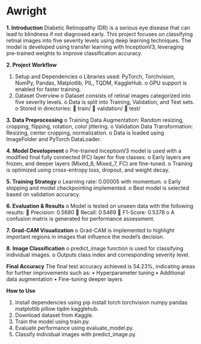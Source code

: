 # Awright

**1.	Introduction**
Diabetic Retinopathy (DR) is a serious eye disease that can lead to blindness if not diagnosed early. This project focuses on classifying retinal images into five severity levels using deep learning techniques. The model is developed using transfer learning with InceptionV3, leveraging pre-trained weights to improve classification accuracy.

**2.	Project Workflow**
1.	Setup and Dependencies
o	Libraries used: PyTorch, Torchvision, NumPy, Pandas, Matplotlib, PIL, TQDM, KaggleHub.
o	GPU support is enabled for faster training.
2.	Dataset Overview
o	Dataset consists of retinal images categorized into five severity levels.
o	Data is split into Training, Validation, and Test sets.
o	Stored in directories:
	train/
	validation/
	test/

**3.	Data Preprocessing**
o	Training Data Augmentation: Random resizing, cropping, flipping, rotation, color jittering.
o	Validation Data Transformation: Resizing, center cropping, normalization.
o	Data is loaded using ImageFolder and PyTorch DataLoader.

**4.	Model Development**
o	Pre-trained InceptionV3 model is used with a modified final fully connected (FC) layer for five classes.
o	Early layers are frozen, and deeper layers (Mixed_6, Mixed_7, FC) are fine-tuned.
o	Training is optimized using cross-entropy loss, dropout, and weight decay.

**5.	Training Strategy**
o	Learning rate: 0.00005 with momentum.
o	Early stopping and model checkpointing implemented.
o	Best model is selected based on validation accuracy.

**6.	Evaluation & Results**
o	Model is tested on unseen data with the following results:
	Precision: 0.5680
	Recall: 0.5469
	F1-Score: 0.5378
o	A confusion matrix is generated for performance assessment.

**7.	Grad-CAM Visualization**
o	Grad-CAM is implemented to highlight important regions in images that influence the model’s decision.

**8.	Image Classification**
o	predict_image function is used for classifying individual images.
o	Outputs class index and corresponding severity level.

**Final Accuracy**
The final test accuracy achieved is 54.23%, indicating areas for further improvements such as:
•	Hyperparameter tuning
•	Additional data augmentation
•	Fine-tuning deeper layers

**How to Use**
1.	Install dependencies using pip install torch torchvision numpy pandas matplotlib pillow tqdm kagglehub.
2.	Download dataset from Kaggle.
3.	Train the model using train.py.
4.	Evaluate performance using evaluate_model.py.
5.	Classify individual images with predict_image.py.

